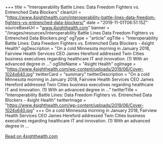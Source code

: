 +++ 
title = "Interoperability Battle Lines: Data Freedom Fighters vs. Entrenched Data Blockers"
cleanUrl = "https://www.4sighthealth.com/interoperability-battle-lines-data-freedom-fighters-vs-entrenched-data-blockers/"
date = "2019-11-01T06:51:15Z"
sourceBaseUrl = "www.4sighthealth.com"
banner = "/images/resources/Interoperability Battle Lines Data Freedom Fighters vs Entrenched Data Blockers.png"
ogType = "article"
ogTitle = "Interoperability Battle Lines: Data Freedom Fighters vs. Entrenched Data Blockers - 4sight Health"
ogDescription = "On a cold Minnesota morning in January 2018, Fairview Health Services CEO James Hereford addressed Twin Cities business executives regarding healthcare IT and innovation. (1) With an advanced degree in ..."
ogSiteName = "4sight Health"
ogImage = "https://www.4sighthealth.com/wp-content/uploads/2019/06/Cover-1024x640.jpg"
twitterCard = "summary"
twitterDescription = "On a cold Minnesota morning in January 2018, Fairview Health Services CEO James Hereford addressed Twin Cities business executives regarding healthcare IT and innovation. (1) With an advanced degree in ..."
twitterTitle = "Interoperability Battle Lines: Data Freedom Fighters vs. Entrenched Data Blockers - 4sight Health"
twitterImage = "https://www.4sighthealth.com/wp-content/uploads/2019/06/Cover-1024x640.jpg"
+++
On a cold Minnesota morning in January 2018, Fairview Health Services CEO James Hereford addressed Twin Cities business executives regarding healthcare IT and innovation. (1) With an advanced degree in ...<br><br><a target="_blank" href=https://www.4sighthealth.com/interoperability-battle-lines-data-freedom-fighters-vs-entrenched-data-blockers/>Read on 4sighthealth.com</a>
